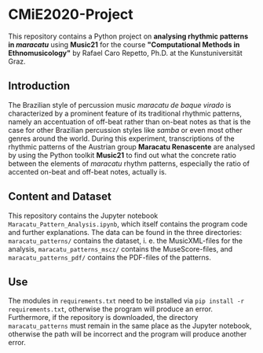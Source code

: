 # CMiE2020-Project
This repository contains a Python project on **analysing rhythmic patterns in *maracatu*** using **Music21** for the course **"Computational Methods in Ethnomusicology"** by Rafael Caro Repetto, Ph.D. at the Kunstuniversität Graz.

## Introduction
The Brazilian style of percussion music *maracatu de baque virado* is characterized by a prominent feature of its traditional rhythmic patterns, namely an accentuation of off-beat rather than on-beat notes as that is the case for other Brazilian percussion styles like *samba* or even most other genres around the world. During this experiment, transcriptions of the rhythmic patterns of the Austrian group **Maracatu Renascente** are analysed by using the Python toolkit **Music21** to find out what the concrete ratio between the elements of *maracatu* rhythm patterns, especially the ratio of accented on-beat and off-beat notes, actually is. 

## Content and Dataset
This repository contains the Jupyter notebook `Maracatu_Pattern_Analysis.ipynb`, which itself contains the program code and further explanations. The data can be found in the three directories: `maracatu_patterns/` contains the dataset, i. e. the MusicXML-files for the analysis, `maracatu_patterns_mscz/` contains the MuseScore-files, and `maracatu_patterns_pdf/` contains the PDF-files of the patterns. 

## Use
The modules in `requirements.txt` need to be installed via `pip install -r requirements.txt`, otherwise the program will produce an error. Furthermore, if the repository is downloaded, the directory `maracatu_patterns` must remain in the same place as the Jupyter notebook, otherwise the path will be incorrect and the program will produce another error.
